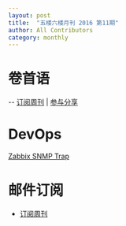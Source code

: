 ```yaml
---
layout: post
title:  "五楼六楼月刊 2016 第11期"
author: All Contributors
category: monthly
---
```


# 卷首语


-- [订阅周刊](https://f5f6.github.io/subscribe.html) \| [参与分享](https://f5f6.github.io/2014/12/28/welcome-to-jekyll/)


# DevOps

[Zabbix SNMP Trap](https://kasperdeng.github.io/zabbix-snmp-trap/)

# 邮件订阅

- [订阅周刊](https://f5f6.github.io/subscribe.html)


